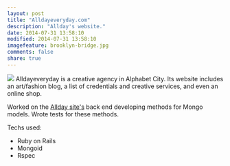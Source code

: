```yaml
---
layout: post
title: "Alldayeveryday.com"
description: "Allday's website."
date: 2014-07-31 13:58:10
modified: 2014-07-31 13:58:10
imagefeature: brooklyn-bridge.jpg
comments: false
share: true
---
```


<a href="//alldayeveryday.com"><img class="post-image" src="/images/ADED-site.png"/></a>
Alldayeveryday is a creative agency in Alphabet City. Its website includes an art/fashion blog, a list of credentials and creative services, and even an online shop.

Worked on the <a href="//alldayeveryday.com">Allday site's</a> back end developing methods for Mongo models. Wrote tests for these methods.

Techs used:
- Ruby on Rails
- Mongoid
- Rspec